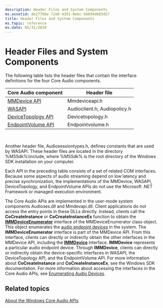 ```yaml
---
description: Header Files and System Components
ms.assetid: de2776be-72e6-4391-8e6c-56694d683d57
title: Header Files and System Components
ms.topic: reference
ms.date: 05/31/2018
---
```


# Header Files and System Components

The following table lists the header files that contain the interface definitions for the four Core Audio components.



| Core Audio component                         | Header file                  |
|----------------------------------------------|------------------------------|
| [MMDevice API](mmdevice-api.md)             | Mmdeviceapi.h                |
| [WASAPI](wasapi.md)                         | Audioclient.h, Audiopolicy.h |
| [DeviceTopology API](devicetopology-api.md) | Devicetopology.h             |
| [EndpointVolume API](endpointvolume-api.md) | Endpointvolume.h             |



 

Another header file, Audiosessiontypes.h, defines constants that are used by WASAPI. These header files are located in the directory %MSSdk%\\include, where %MSSdk% is the root directory of the Windows SDK installation on your computer.

Each API in the preceding table consists of a set of related COM interfaces. Because some aspects of audio streaming depend on low latency and precise synchronization, the implementations of the MMDevice, WASAPI, DeviceTopology, and EndpointVolume APIs do not use the Microsoft .NET Framework or managed-execution environment.

The Core Audio APIs are implemented in the user-mode system components Audioses.dll and Mmdevapi.dll. Client applications do not access the entry points in these DLLs directly. Instead, clients call the **CoCreateInstance** or **CoCreateInstanceEx** function to obtain the [**IMMDeviceEnumerator**](/windows/desktop/api/Mmdeviceapi/nn-mmdeviceapi-immdeviceenumerator) interface of the MMDeviceEnumerator class object. This object enumerates the [audio endpoint devices](audio-endpoint-devices.md) in the system. The **IMMDeviceEnumerator** interface is part of the MMDevice API. From this interface, clients can directly or indirectly obtain the other interfaces in the MMDevice API, including the [**IMMDevice**](/windows/desktop/api/Mmdeviceapi/nn-mmdeviceapi-immdevice) interface. **IMMDevice** represents a particular audio endpoint device. Through **IMMDevice**, clients can directly or indirectly obtain the device-specific interfaces in WASAPI, the DeviceTopology API, and the EndpointVolume API. For more information about **CoCreateInstance** and **CoCreateInstanceEx**, see the Windows SDK documentation. For more information about accessing the interfaces in the Core Audio APIs, see [Enumerating Audio Devices](enumerating-audio-devices.md).

## Related topics

<dl> <dt>

[About the Windows Core Audio APIs](about-the-windows-core-audio-apis.md)
</dt> </dl>

 

 



